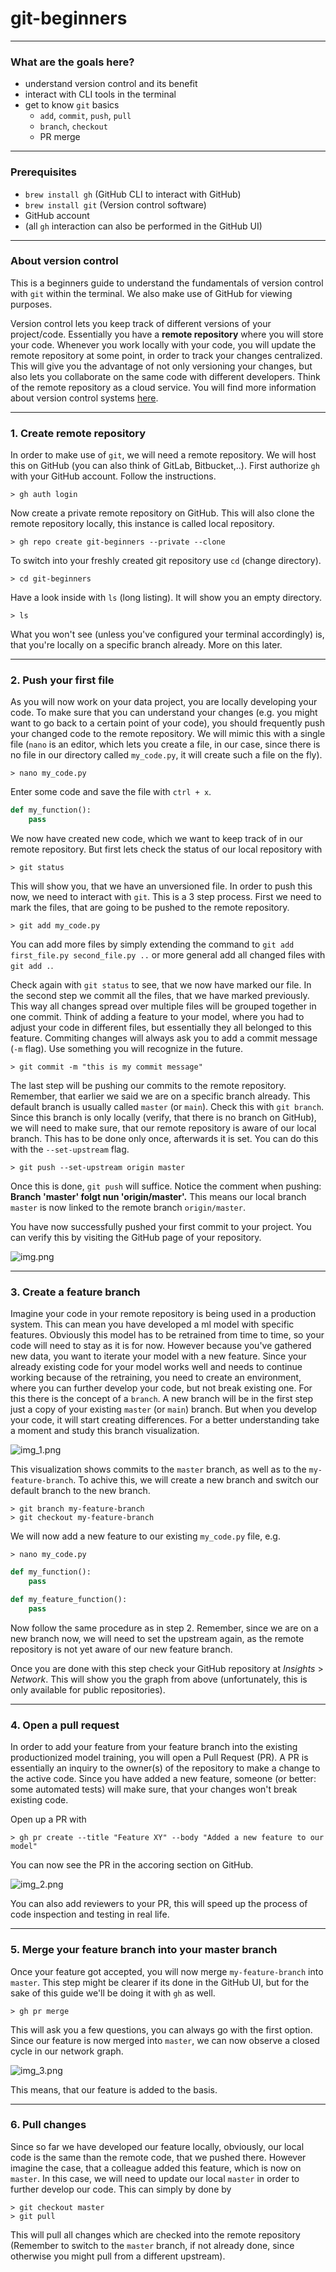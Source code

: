 # git-beginners

---
### What are the goals here?
* understand version control and its benefit
* interact with CLI tools in the terminal
* get to know `git` basics
  * `add`, `commit`, `push`, `pull`
  * `branch`, `checkout`
  * PR merge

---
### Prerequisites
* `brew install gh` (GitHub CLI to interact with GitHub)
* `brew install git` (Version control software)
* GitHub account
* (all `gh` interaction can also be performed in the GitHub UI)

---
### About version control
This is a beginners guide to understand the fundamentals of version 
control with `git` within the terminal. We also make use of GitHub for viewing purposes.

Version control lets you keep track of different versions of your project/code.
Essentially you have a **remote repository** where you will store your
code. Whenever you work locally with your code, you will update the 
remote repository at some point, in order to track your changes centralized.
This will give you the advantage of not only versioning your changes, but 
also lets you collaborate on the same code with different developers.
Think of the remote repository as a cloud service. You will find more 
information about version control systems [here](https://git-scm.com/book/en/v2/Getting-Started-About-Version-Control).

---
### 1. Create remote repository

In order to make use of `git`, we will need a remote repository. We will
host this on GitHub (you can also think of GitLab, Bitbucket,..). First
authorize `gh` with your GitHub account. Follow the instructions.

```shell
> gh auth login
```

Now create a private remote repository on GitHub. This will also clone 
the remote repository locally, this instance is called local repository. 

```shell
> gh repo create git-beginners --private --clone
```

To switch into your freshly created git repository use `cd` (change directory).

```shell
> cd git-beginners
```

Have a look inside with `ls` (long listing). It will show you an empty 
directory.

```shell
> ls
```

What you won't see (unless you've configured your terminal accordingly) is,
that you're locally on a specific branch already. More on this later.

---
### 2. Push your first file

As you will now work on your data project, you are locally developing 
your code. To make sure that you can understand your changes (e.g. you
might want to go back to a certain point of your code), you should 
frequently push your changed code to the remote repository. We will 
mimic this with a single file (`nano` is an editor, which lets you create
a file, in our case, since there is no file in our directory called 
`my_code.py`, it will create such a file on the fly).

```shell
> nano my_code.py
```
Enter some code and save the file with `ctrl + x`.

```python
def my_function():
    pass
```

We now have created new code, which we want to keep track of in our 
remote repository. But first lets check the status of our local 
repository with

```shell
> git status
```

This will show you, that we have an unversioned file. In order to 
push this now, we need to interact with `git`.
This is a 3 step process. First we need to mark the files, that are 
going to be pushed to the remote repository.

```shell
> git add my_code.py
```

You can add more files by simply extending the command to 
`git add first_file.py second_file.py ..` or more general add all changed
files with `git add .`.

Check again with `git status` to see, that we now have marked our file.
In the second step we commit all the files, that we have marked 
previously. This way all changes spread over multiple files will be 
grouped together in one commit. Think of adding a feature to your model,
where you had to adjust your code in different files, but essentially
they all belonged to this feature. Commiting changes will always ask you
to add a commit message (`-m` flag). Use something you will recognize in the future.

```shell
> git commit -m "this is my commit message"
```

The last step will be pushing our commits to the remote repository. 
Remember, that earlier we said we are on a specific branch already. 
This default branch is usually called `master` (or `main`). Check this 
with `git branch`. Since this branch is only locally (verify, that there 
is no branch on GitHub), we will need to make sure, that our remote
repository is aware of our local branch. This has to be done only once,
afterwards it is set. You can do this with the `--set-upstream` flag.

```shell
> git push --set-upstream origin master
```

Once this is done, `git push` will suffice. Notice the comment when pushing:
**Branch 'master' folgt nun 'origin/master'.** This means our local branch
`master` is now linked to the remote branch `origin/master`.

You have now successfully pushed your first commit to your project. 
You can verify this by visiting the GitHub page of your repository.

![img.png](images/img.png)

---
### 3. Create a feature branch

Imagine your code in your remote repository is being used in a production
system. This can mean you have developed a ml model with specific features. 
Obviously this model has to be retrained from time to time, so your code
will need to stay as it is for now. However because you've gathered new data,
you want to iterate your model with a new feature. Since your already 
existing code for your model works well and needs to continue working 
because of the retraining, you need to create an environment, where you 
can further develop your code, but not break existing one. For this there 
is the concept of a `branch`. A new branch will be in the first step just
a copy of your existing `master` (or `main`) branch. But when you develop
your code, it will start creating differences. For a better understanding
take a moment and study this branch visualization.

![img_1.png](images/img_1.png)

This visualization shows commits to the `master` branch, as well as to
the `my-feature-branch`. To achive this, we will create a new branch and
switch our default branch to the new branch.

```shell
> git branch my-feature-branch
> git checkout my-feature-branch
```

We will now add a new feature to our existing `my_code.py` file, e.g.

```shell
> nano my_code.py
```
```python
def my_function():
	pass

def my_feature_function():
	pass
```

Now follow the same procedure as in step 2. Remember, since we are on a 
new branch now, we will need to set the upstream again, as the remote
repository is not yet aware of our new feature branch. 

Once you are done with this step check your GitHub repository at 
_Insights_ > _Network_. This will show you the graph from above
(unfortunately, this is only available for public repositories).

---
### 4. Open a pull request

In order to add your feature from your feature branch into the existing
productionized model training, you will open a Pull Request (PR). A PR is
essentially an inquiry to the owner(s) of the repository to make a change
to the active code. Since you have added a new feature, someone (or better:
some automated tests) will make sure, that your changes won't break existing
code. 

Open up a PR with

```shell
> gh pr create --title "Feature XY" --body "Added a new feature to our model"
```

You can now see the PR in the accoring section on GitHub.

![img_2.png](images/img_2.png)

You can also add reviewers to your PR, this will speed up the process of 
code inspection and testing in real life.

---
### 5. Merge your feature branch into your master branch

Once your feature got accepted, you will now merge `my-feature-branch`
into `master`. This step might be clearer if its done in the GitHub UI,
but for the sake of this guide we'll be doing it with `gh` as well.

```shell
> gh pr merge
```

This will ask you a few questions, you can always go with the first option.
Since our feature is now merged into `master`, we can now observe a closed
cycle in our network graph.

![img_3.png](images/img_3.png)

This means, that our feature is added to the basis.

---
### 6. Pull changes

Since so far we have developed our feature locally, obviously, our local code
is the same than the remote code, that we pushed there. However imagine
the case, that a colleague added this feature, which is now on `master`.
In this case, we will need to update our local `master` in order to 
further develop our code. This can simply by done by

```shell
> git checkout master
> git pull
```

This will pull all changes which are checked into the remote repository
(Remember to switch to the `master` branch, if not already done, since 
otherwise you might pull from a different upstream).



